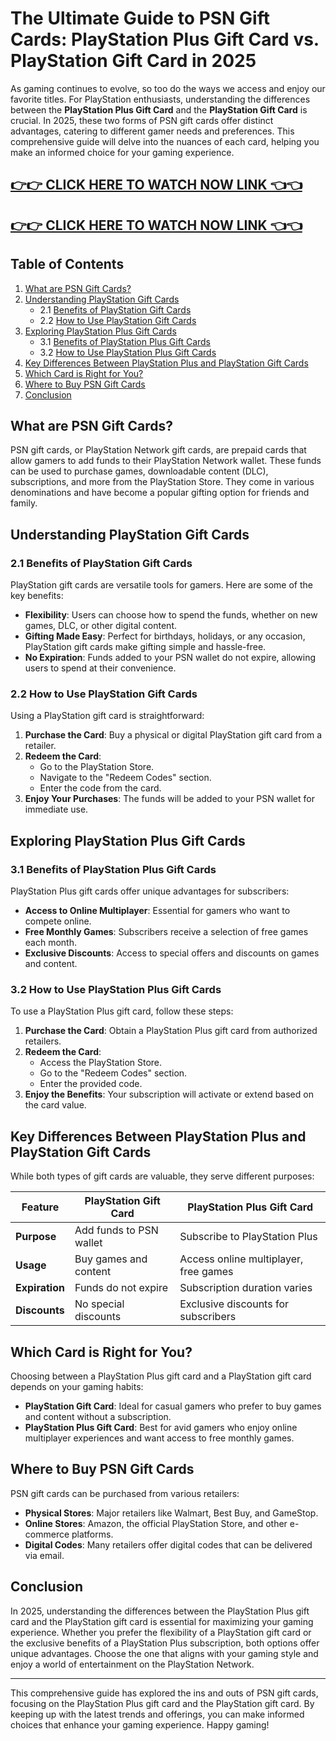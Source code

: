 # The Ultimate Guide to PSN Gift Cards: PlayStation Plus Gift Card vs. PlayStation Gift Card in 2025

As gaming continues to evolve, so too do the ways we access and enjoy our favorite titles. For PlayStation enthusiasts, understanding the differences between the **PlayStation Plus Gift Card** and the **PlayStation Gift Card** is crucial. In 2025, these two forms of PSN gift cards offer distinct advantages, catering to different gamer needs and preferences. This comprehensive guide will delve into the nuances of each card, helping you make an informed choice for your gaming experience.

[👉👉 CLICK HERE TO WATCH NOW LINK 👈👈](https://appbitly.com/cuafm)
-
[👉👉 CLICK HERE TO WATCH NOW LINK 👈👈](https://appbitly.com/cuafm)
-

## Table of Contents

1. [What are PSN Gift Cards?](#what-are-psn-gift-cards)
2. [Understanding PlayStation Gift Cards](#understanding-playstation-gift-cards)
   - 2.1 [Benefits of PlayStation Gift Cards](#benefits-of-playstation-gift-cards)
   - 2.2 [How to Use PlayStation Gift Cards](#how-to-use-playstation-gift-cards)
3. [Exploring PlayStation Plus Gift Cards](#exploring-playstation-plus-gift-cards)
   - 3.1 [Benefits of PlayStation Plus Gift Cards](#benefits-of-playstation-plus-gift-cards)
   - 3.2 [How to Use PlayStation Plus Gift Cards](#how-to-use-playstation-plus-gift-cards)
4. [Key Differences Between PlayStation Plus and PlayStation Gift Cards](#key-differences-between-playstation-plus-and-playstation-gift-cards)
5. [Which Card is Right for You?](#which-card-is-right-for-you)
6. [Where to Buy PSN Gift Cards](#where-to-buy-psn-gift-cards)
7. [Conclusion](#conclusion)

## What are PSN Gift Cards?

PSN gift cards, or PlayStation Network gift cards, are prepaid cards that allow gamers to add funds to their PlayStation Network wallet. These funds can be used to purchase games, downloadable content (DLC), subscriptions, and more from the PlayStation Store. They come in various denominations and have become a popular gifting option for friends and family.

## Understanding PlayStation Gift Cards

### 2.1 Benefits of PlayStation Gift Cards

PlayStation gift cards are versatile tools for gamers. Here are some of the key benefits:

- **Flexibility**: Users can choose how to spend the funds, whether on new games, DLC, or other digital content.
- **Gifting Made Easy**: Perfect for birthdays, holidays, or any occasion, PlayStation gift cards make gifting simple and hassle-free.
- **No Expiration**: Funds added to your PSN wallet do not expire, allowing users to spend at their convenience.

### 2.2 How to Use PlayStation Gift Cards

Using a PlayStation gift card is straightforward:

1. **Purchase the Card**: Buy a physical or digital PlayStation gift card from a retailer.
2. **Redeem the Card**:
   - Go to the PlayStation Store.
   - Navigate to the "Redeem Codes" section.
   - Enter the code from the card.
3. **Enjoy Your Purchases**: The funds will be added to your PSN wallet for immediate use.

## Exploring PlayStation Plus Gift Cards

### 3.1 Benefits of PlayStation Plus Gift Cards

PlayStation Plus gift cards offer unique advantages for subscribers:

- **Access to Online Multiplayer**: Essential for gamers who want to compete online.
- **Free Monthly Games**: Subscribers receive a selection of free games each month.
- **Exclusive Discounts**: Access to special offers and discounts on games and content.

### 3.2 How to Use PlayStation Plus Gift Cards

To use a PlayStation Plus gift card, follow these steps:

1. **Purchase the Card**: Obtain a PlayStation Plus gift card from authorized retailers.
2. **Redeem the Card**:
   - Access the PlayStation Store.
   - Go to the "Redeem Codes" section.
   - Enter the provided code.
3. **Enjoy the Benefits**: Your subscription will activate or extend based on the card value.

## Key Differences Between PlayStation Plus and PlayStation Gift Cards

While both types of gift cards are valuable, they serve different purposes:

| Feature                     | PlayStation Gift Card             | PlayStation Plus Gift Card         |
|-----------------------------|-----------------------------------|------------------------------------|
| **Purpose**                 | Add funds to PSN wallet           | Subscribe to PlayStation Plus       |
| **Usage**                   | Buy games and content              | Access online multiplayer, free games |
| **Expiration**              | Funds do not expire                | Subscription duration varies        |
| **Discounts**               | No special discounts               | Exclusive discounts for subscribers  |

## Which Card is Right for You?

Choosing between a PlayStation Plus gift card and a PlayStation gift card depends on your gaming habits:

- **PlayStation Gift Card**: Ideal for casual gamers who prefer to buy games and content without a subscription.
- **PlayStation Plus Gift Card**: Best for avid gamers who enjoy online multiplayer experiences and want access to free monthly games.

## Where to Buy PSN Gift Cards

PSN gift cards can be purchased from various retailers:

- **Physical Stores**: Major retailers like Walmart, Best Buy, and GameStop.
- **Online Stores**: Amazon, the official PlayStation Store, and other e-commerce platforms.
- **Digital Codes**: Many retailers offer digital codes that can be delivered via email.

## Conclusion

In 2025, understanding the differences between the PlayStation Plus gift card and the PlayStation gift card is essential for maximizing your gaming experience. Whether you prefer the flexibility of a PlayStation gift card or the exclusive benefits of a PlayStation Plus subscription, both options offer unique advantages. Choose the one that aligns with your gaming style and enjoy a world of entertainment on the PlayStation Network.

---

This comprehensive guide has explored the ins and outs of PSN gift cards, focusing on the PlayStation Plus gift card and the PlayStation gift card. By keeping up with the latest trends and offerings, you can make informed choices that enhance your gaming experience. Happy gaming!
